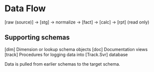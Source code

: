 ﻿# Data Flow
[raw (source)] -> [stg] -> normalize -> [fact] -> [calc] -> [rpt] (read only)

## Supporting schemas
[dim] Dimension or lookup schema objects
[doc] Documentation views
[track] Procedures for logging data into [Track.Svr] database


Data is pulled from earlier schemas to the target schema.
